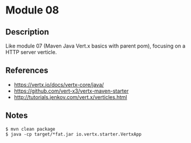 # Module 08

## Description

Like module 07 (Maven Java Vert.x basics with parent pom), focusing on a HTTP server verticle. 

## References

* https://vertx.io/docs/vertx-core/java/
* https://github.com/vert-x3/vertx-maven-starter
* http://tutorials.jenkov.com/vert.x/verticles.html

## Notes

```
$ mvn clean package
$ java -cp target/*fat.jar io.vertx.starter.VertxApp
```

